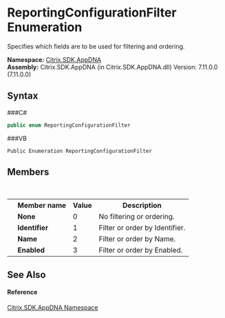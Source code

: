 # ReportingConfigurationFilter Enumeration
 

Specifies which fields are to be used for filtering and ordering.

**Namespace:**&nbsp;<a href="N_Citrix_SDK_AppDNA">Citrix.SDK.AppDNA</a><br />**Assembly:**&nbsp;Citrix.SDK.AppDNA (in Citrix.SDK.AppDNA.dll) Version: 7.11.0.0 (7.11.0.0)

## Syntax

###C#
```csharp
public enum ReportingConfigurationFilter
```

###VB
```vbnet
Public Enumeration ReportingConfigurationFilter
```


## Members
&nbsp;<table><tr><th></th><th>Member name</th><th>Value</th><th>Description</th></tr><tr><td /><td target="F:Citrix.SDK.AppDNA.ReportingConfigurationFilter.None">**None**</td><td>0</td><td>No filtering or ordering.</td></tr><tr><td /><td target="F:Citrix.SDK.AppDNA.ReportingConfigurationFilter.Identifier">**Identifier**</td><td>1</td><td>Filter or order by Identifier.</td></tr><tr><td /><td target="F:Citrix.SDK.AppDNA.ReportingConfigurationFilter.Name">**Name**</td><td>2</td><td>Filter or order by Name.</td></tr><tr><td /><td target="F:Citrix.SDK.AppDNA.ReportingConfigurationFilter.Enabled">**Enabled**</td><td>3</td><td>Filter or order by Enabled.</td></tr></table>

## See Also


#### Reference
<a href="N_Citrix_SDK_AppDNA">Citrix.SDK.AppDNA Namespace</a><br />